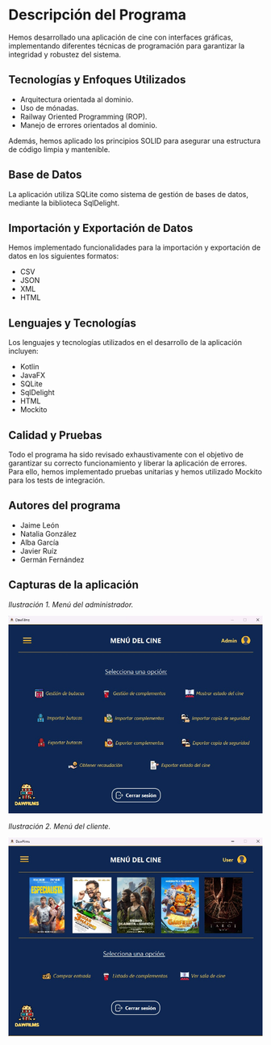 # Descripción del Programa

Hemos desarrollado una aplicación de cine con interfaces gráficas, implementando diferentes técnicas de programación para garantizar la integridad y robustez del sistema.

## Tecnologías y Enfoques Utilizados

* Arquitectura orientada al dominio.
* Uso de mónadas.
* Railway Oriented Programming (ROP).
* Manejo de errores orientados al dominio.

Además, hemos aplicado los principios SOLID para asegurar una estructura de código limpia y mantenible.

## Base de Datos

La aplicación utiliza SQLite como sistema de gestión de bases de datos, mediante la biblioteca SqlDelight.

## Importación y Exportación de Datos

Hemos implementado funcionalidades para la importación y exportación de datos en los siguientes formatos:
* CSV
* JSON
* XML
* HTML

## Lenguajes y Tecnologías

Los lenguajes y tecnologías utilizados en el desarrollo de la aplicación incluyen:
* Kotlin
* JavaFX
* SQLite
* SqlDelight
* HTML
* Mockito

## Calidad y Pruebas

Todo el programa ha sido revisado exhaustivamente con el objetivo de garantizar su correcto funcionamiento y liberar la aplicación de errores. Para ello, hemos implementado pruebas unitarias y hemos utilizado Mockito para los tests de integración.

## Autores del programa
* Jaime León
* Natalia González
* Alba García
* Javier Ruíz
* Germán Fernández

## Capturas de la aplicación

_Ilustración 1. Menú del administrador._

![Menú del administrador](Imagenes/menuAdmin.jpg)

_Ilustración 2. Menú del cliente._

![Menú del cliente](Imagenes/menuCliente.jpg)
